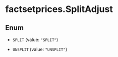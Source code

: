# factsetprices.SplitAdjust

## Enum


* `SPLIT` (value: `"SPLIT"`)

* `UNSPLIT` (value: `"UNSPLIT"`)


